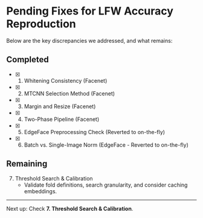 # Pending Fixes for LFW Accuracy Reproduction

Below are the key discrepancies we addressed, and what remains:

## Completed

- [x] 1. Whitening Consistency (Facenet)
- [x] 2. MTCNN Selection Method (Facenet)
- [x] 3. Margin and Resize (Facenet)
- [x] 4. Two-Phase Pipeline (Facenet)
- [x] 5. EdgeFace Preprocessing Check (Reverted to on-the-fly)
- [x] 6. Batch vs. Single-Image Norm (EdgeFace - Reverted to on-the-fly)

## Remaining

7. Threshold Search & Calibration
   - Validate fold definitions, search granularity, and consider caching embeddings.

---

Next up: Check **7. Threshold Search & Calibration**. 